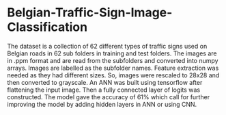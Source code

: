 # Belgian-Traffic-Sign-Image-Classification
The dataset is a collection of 62 different types of traffic signs used on Belgian roads in 62 sub folders in training and test folders. The images are in .ppm format and are read from the subfolders and converted into numpy arrays. Images are labelled as the subfolder names. Feature extraction was needed as they had different sizes. So, images were rescaled to 28x28 and then converted to grayscale. An ANN was built using tensorflow after flattening the input image. Then a fully connected layer of logits was constructed. The model gave the accuracy of 61% which call for further improving the model by adding hidden layers in ANN or using CNN.
